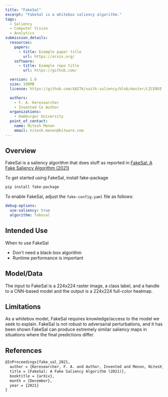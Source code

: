 ```yaml
---
title: "FakeSal"
excerpt: "FakeSal is a whitebox saliency algorithm."
tags: 
  - Saliency
  - Computer Vision
  - Analytics
submission_details:
  resources:
    papers:
      - title: Example paper title
        url: https://arxiv.org/
    software:
      - title: Example repo title
        url: https://github.com/

  version: 1.0
  size: 100MB
  license: https://github.com/XAITK/xaitk-saliency/blob/master/LICENSE.txt

  authors:
    - F. A. Keresearcher
    - Invented Co Author
  organizations:
    - Hamburger University
  point_of_contact:
    name: Nitesh Menon
    email: nitesh.menon@kitware.com
---
```


## Overview

FakeSal is a saliency algorithm that does stuff as reported in [FakeSal: A Fake Saliency Algorithm (2021)](https://arxiv.org/)

To get started using FakeSal, install fake-package
```bash
pip install fake-package
```

To enable FakeSal, adjust the `fake-config.yaml` file as follows:

```yaml
debug-options:
  use-saliency: true
  algorithm: fakesal
```

## Intended Use

When to use FakeSal
  * Don't need a black-box algorithm
  * Runtime performance is important

## Model/Data

The input to FakeSal is a 224x224 raster image, a class label, and a handle to a CNN-based model and the output is a 224x224 full-color heatmap.

## Limitations

As a whitebox model, FakeSal requires knowledge/access to the model we seek to explain. FakeSal is not robust to adversarial perturbations, 
and it has been shown FakeSal can produce extremely similar saliency maps in situations where the final predictions differ.

## References
```tex
@InProceedings{fake_sal_2021,
  author = {Keresearcher, F. A. and Author, Invented and Menon, Nitesh},
  title = {FakeSal: A Fake Saliency Algorithm (2021)},
  booktitle = {arXiv},
  month = {December},
  year = {2021}
}
```